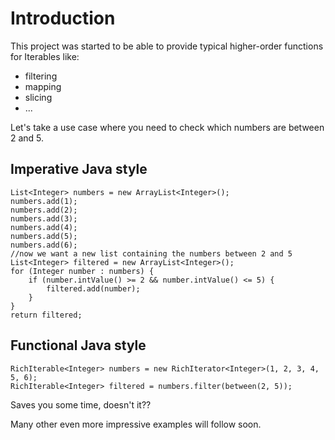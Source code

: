 # Introduction #
This project was started to be able to provide typical higher-order functions for Iterables like:
  * filtering
  * mapping
  * slicing
  * ...

Let's take a use case where you need to check which numbers are between 2 and 5.

## Imperative Java style ##
```
List<Integer> numbers = new ArrayList<Integer>();
numbers.add(1);
numbers.add(2);
numbers.add(3);
numbers.add(4);
numbers.add(5);
numbers.add(6);
//now we want a new list containing the numbers between 2 and 5
List<Integer> filtered = new ArrayList<Integer>();
for (Integer number : numbers) {
    if (number.intValue() >= 2 && number.intValue() <= 5) {
        filtered.add(number);
    }
}
return filtered;
```

## Functional Java style ##
```
RichIterable<Integer> numbers = new RichIterator<Integer>(1, 2, 3, 4, 5, 6);
RichIterable<Integer> filtered = numbers.filter(between(2, 5));
```

Saves you some time, doesn't it??

Many other even more impressive examples will follow soon.